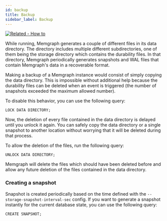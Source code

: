 ```yaml
---
id: backup
title: Backup
sidebar_label: Backup
---
```


[![Related - How to](https://img.shields.io/static/v1?label=Related&message=How-to&color=blue&style=for-the-badge)](//how-to-guides/create-backup.md)

While running, Memgraph generates a couple of different files in its data
directory. The directory includes multiple different subdirectories, one of
them being the storage directory which contains the durability files. In that
directory, Memgraph periodically generates snapshots and WAL files that
contain Memgraph's data in a recoverable format.

Making a backup of a Memgraph instance would consist of simply copying the
data directory. This is impossible without additional help because
the durability files can be deleted when an event is triggered
(the number of snapshots exceeded the maximum allowed number).

To disable this behavior, you can use the following query:
```opencypher
LOCK DATA DIRECTORY;
```

Now, the deletion of every file contained in the data directory is delayed
until you unlock it again. You can safely copy the data directory or
a single snapshot to another location without worrying that it will be
deleted during that process.

To allow the deletion of the files, run the following query:
```opencypher
UNLOCK DATA DIRECTORY;
```

Memgraph will delete the files which should have been deleted before
and allow any future deletion of the files contained in the data
directory.

### Creating a snapshot

Snapshot is created periodically based on the time defined with the
`--storage-snapshot-interval-sec` config. If you want to generate a snapshot
instantly for the current database state, you can use the following query:
```opencypher
CREATE SNAPSHOT;
```
